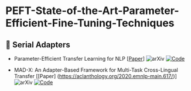 # PEFT-State-of-the-Art-Parameter-Efficient-Fine-Tuning-Techniques

## 🚀 Serial Adapters

- Parameter-Efficient Transfer Learning for NLP [[Paper](https://arxiv.org/abs/1902.00751)]
  ![arXiv](https://img.shields.io/badge/arXiv-4a4a4a?style=flat&logo=arXiv&logoColor=white&labelColor=4a4a4a)
  [![Code](https://img.shields.io/badge/👩‍💻%20Code-2962FF?style=flat&labelColor=2962FF&color=2962FF)](https://github.com/google-research/adapter-bert)

- MAD-X: An Adapter-Based Framework for Multi-Task Cross-Lingual Transfer [[Paper] (https://aclanthology.org/2020.emnlp-main.617/)]
  ![arXiv](https://img.shields.io/badge/arXiv-4a4a4a?style=flat&logo=arXiv&logoColor=white&labelColor=4a4a4a)
  [![Code](https://paperswithcode.com/paper/mad-x-an-adapter-based-framework-for-multi👩‍💻%20Code-2962FF?style=flat&labelColor=2962FF&color=2962FF)](https://github.com/google-research/adapter-bert)
  
